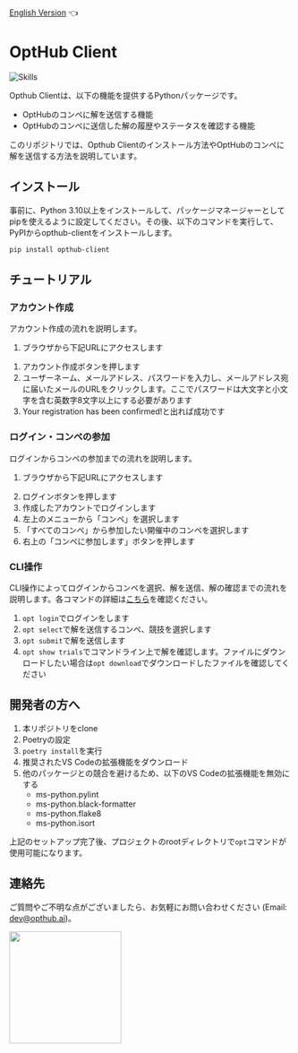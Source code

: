 [English Version](https://github.com/opthub-org/opthub-client) 👈

# OptHub Client

![Skills](https://skillicons.dev/icons?i=py,graphql,docker,vscode,github)

Opthub Clientは、以下の機能を提供するPythonパッケージです。

- OptHubのコンペに解を送信する機能
- OptHubのコンペに送信した解の履歴やステータスを確認する機能

このリポジトリでは、Opthub Clientのインストール方法やOptHubのコンペに解を送信する方法を説明しています。

## インストール

事前に、Python 3.10以上をインストールして、パッケージマネージャーとしてpipを使えるように設定してください。その後、以下のコマンドを実行して、PyPIからopthub-clientをインストールします。

```bash
pip install opthub-client
```

## チュートリアル

<!-- TODO: @tkumamoto -->
<!-- アカウントを作成して、ログインして、コンペを選んで参加して、ターミナルでコンペを選択して、解を送信して確認するところまでを一通り説明する。詳しいコマンドの使い方はNotionを誘導する。 -->
### アカウント作成
アカウント作成の流れを説明します。
1. ブラウザから下記URLにアクセスします
<!-- TODO: 本番環境URL挿入 -->
1. アカウント作成ボタンを押します
2. ユーザーネーム、メールアドレス、パスワードを入力し、メールアドレス宛に届いたメールのURLをクリックします。ここでパスワードは大文字と小文字を含む英数字8文字以上にする必要があります
3. Your registration has been confirmed!と出れば成功です

### ログイン・コンペの参加
ログインからコンペの参加までの流れを説明します。
1. ブラウザから下記URLにアクセスします
<!-- TODO: 本番環境URL挿入 -->
2. ログインボタンを押します
3. 作成したアカウントでログインします
4. 左上のメニューから「コンペ」を選択します
5. 「すべてのコンペ」から参加したい開催中のコンペを選択します
6. 右上の「コンペに参加します」ボタンを押します

### CLI操作
CLI操作によってログインからコンペを選択、解を送信、解の確認までの流れを説明します。各コマンドの詳細は[こちら]()を確認ください。
<!-- TODO: URLを挿入 -->
1. `opt login`でログインをします
2. `opt select`で解を送信するコンペ、競技を選択します
3. `opt submit`で解を送信します
4. `opt show trials`でコマンドライン上で解を確認します。ファイルにダウンロードしたい場合は`opt download`でダウンロードしたファイルを確認してください


## 開発者の方へ
1. 本リポジトリをclone
2. Poetryの設定
3. `poetry install`を実行
4. 推奨されたVS Codeの拡張機能をダウンロード
5. 他のパッケージとの競合を避けるため、以下のVS Codeの拡張機能を無効にする
    - ms-python.pylint
    - ms-python.black-formatter
    - ms-python.flake8
    - ms-python.isort

上記のセットアップ完了後、プロジェクトのrootディレクトリで`opt`コマンドが使用可能になります。

## 連絡先 <a id="Contact"></a>

ご質問やご不明な点がございましたら、お気軽にお問い合わせください (Email: dev@opthub.ai)。

<img src="https://opthub.ai/assets/images/logo.svg" width="200">

